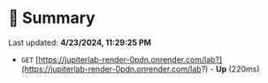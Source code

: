 # 📖 Summary
Last updated: **4/23/2024, 11:29:25 PM**

- `GET` [https://jupiterlab-render-0pdn.onrender.com/lab?](https://jupiterlab-render-0pdn.onrender.com/lab?) - **Up** (220ms)
